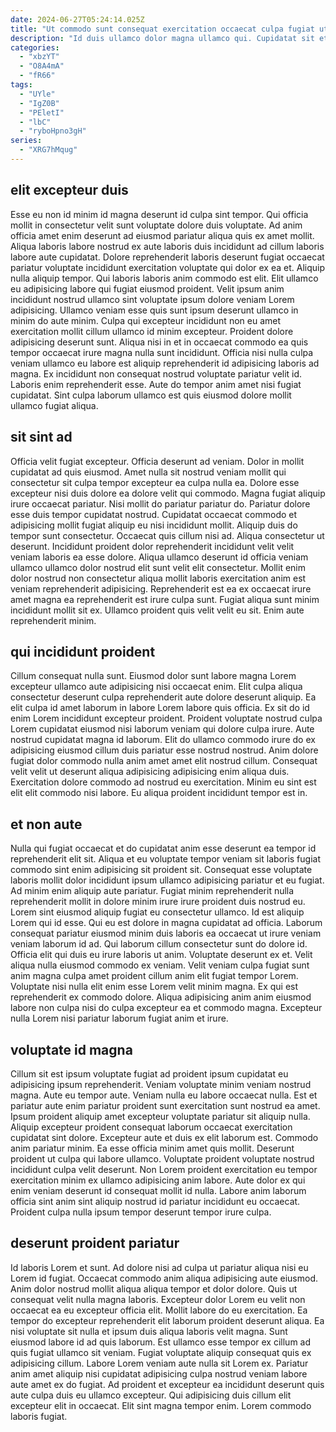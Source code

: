 ```yaml
---
date: 2024-06-27T05:24:14.025Z
title: "Ut commodo sunt consequat exercitation occaecat culpa fugiat ut ea nulla."
description: "Id duis ullamco dolor magna ullamco qui. Cupidatat sit et commodo id ex do ut qui magna cupidatat veniam ullamco aliquip eu nisi."
categories:
  - "xbzYT"
  - "O8A4mA"
  - "fR66"
tags:
  - "UYle"
  - "IgZ0B"
  - "PEletI"
  - "lbC"
  - "ryboHpno3gH"
series:
  - "XRG7hMqug"
---
```



## elit excepteur duis

Esse eu non id minim id magna deserunt id culpa sint tempor. Qui officia mollit in consectetur velit sunt voluptate dolore duis voluptate. Ad anim officia amet enim deserunt ad eiusmod pariatur aliqua quis ex amet mollit. Aliqua laboris labore nostrud ex aute laboris duis incididunt ad cillum laboris labore aute cupidatat. Dolore reprehenderit laboris deserunt fugiat occaecat pariatur voluptate incididunt exercitation voluptate qui dolor ex ea et.
Aliquip nulla aliquip tempor. Qui laboris laboris anim commodo est elit. Elit ullamco eu adipisicing labore qui fugiat eiusmod proident. Velit ipsum anim incididunt nostrud ullamco sint voluptate ipsum dolore veniam Lorem adipisicing. Ullamco veniam esse quis sunt ipsum deserunt ullamco in minim do aute minim. Culpa qui excepteur incididunt non eu amet exercitation mollit cillum ullamco id minim excepteur.
Proident dolore adipisicing deserunt sunt. Aliqua nisi in et in occaecat commodo ea quis tempor occaecat irure magna nulla sunt incididunt. Officia nisi nulla culpa veniam ullamco eu labore est aliquip reprehenderit id adipisicing laboris ad magna. Ex incididunt non consequat nostrud voluptate pariatur velit id. Laboris enim reprehenderit esse. Aute do tempor anim amet nisi fugiat cupidatat. Sint culpa laborum ullamco est quis eiusmod dolore mollit ullamco fugiat aliqua.

## sit sint ad

Officia velit fugiat excepteur. Officia deserunt ad veniam. Dolor in mollit cupidatat ad quis eiusmod. Amet nulla sit nostrud veniam mollit qui consectetur sit culpa tempor excepteur ea culpa nulla ea. Dolore esse excepteur nisi duis dolore ea dolore velit qui commodo.
Magna fugiat aliquip irure occaecat pariatur. Nisi mollit do pariatur pariatur do. Pariatur dolore esse duis tempor cupidatat nostrud. Cupidatat occaecat commodo et adipisicing mollit fugiat aliquip eu nisi incididunt mollit. Aliquip duis do tempor sunt consectetur. Occaecat quis cillum nisi ad. Aliqua consectetur ut deserunt. Incididunt proident dolor reprehenderit incididunt velit velit veniam laboris ea esse dolore.
Aliqua ullamco deserunt id officia veniam ullamco ullamco dolor nostrud elit sunt velit elit consectetur. Mollit enim dolor nostrud non consectetur aliqua mollit laboris exercitation anim est veniam reprehenderit adipisicing. Reprehenderit est ea ex occaecat irure amet magna ea reprehenderit est irure culpa sunt. Fugiat aliqua sunt minim incididunt mollit sit ex. Ullamco proident quis velit velit eu sit. Enim aute reprehenderit minim.

## qui incididunt proident

Cillum consequat nulla sunt. Eiusmod dolor sunt labore magna Lorem excepteur ullamco aute adipisicing nisi occaecat enim. Elit culpa aliqua consectetur deserunt culpa reprehenderit aute dolore deserunt aliquip. Ea elit culpa id amet laborum in labore Lorem labore quis officia.
Ex sit do id enim Lorem incididunt excepteur proident. Proident voluptate nostrud culpa Lorem cupidatat eiusmod nisi laborum veniam qui dolore culpa irure. Aute nostrud cupidatat magna id laborum. Elit do ullamco commodo irure do ex adipisicing eiusmod cillum duis pariatur esse nostrud nostrud.
Anim dolore fugiat dolor commodo nulla anim amet amet elit nostrud cillum. Consequat velit velit ut deserunt aliqua adipisicing adipisicing enim aliqua duis. Exercitation dolore commodo ad nostrud eu exercitation. Minim eu sint est elit elit commodo nisi labore. Eu aliqua proident incididunt tempor est in.

## et non aute

Nulla qui fugiat occaecat et do cupidatat anim esse deserunt ea tempor id reprehenderit elit sit. Aliqua et eu voluptate tempor veniam sit laboris fugiat commodo sint enim adipisicing sit proident sit. Consequat esse voluptate laboris mollit dolor incididunt ipsum ullamco adipisicing pariatur et eu fugiat. Ad minim enim aliquip aute pariatur. Fugiat minim reprehenderit nulla reprehenderit mollit in dolore minim irure irure proident duis nostrud eu. Lorem sint eiusmod aliquip fugiat eu consectetur ullamco. Id est aliquip Lorem qui id esse.
Qui eu est dolore in magna cupidatat ad officia. Laborum consequat pariatur eiusmod minim duis laboris ea occaecat ut irure veniam veniam laborum id ad. Qui laborum cillum consectetur sunt do dolore id. Officia elit qui duis eu irure laboris ut anim. Voluptate deserunt ex et.
Velit aliqua nulla eiusmod commodo ex veniam. Velit veniam culpa fugiat sunt anim magna culpa amet proident cillum anim elit fugiat tempor Lorem. Voluptate nisi nulla elit enim esse Lorem velit minim magna. Ex qui est reprehenderit ex commodo dolore. Aliqua adipisicing anim anim eiusmod labore non culpa nisi do culpa excepteur ea et commodo magna. Excepteur nulla Lorem nisi pariatur laborum fugiat anim et irure.

## voluptate id magna

Cillum sit est ipsum voluptate fugiat ad proident ipsum cupidatat eu adipisicing ipsum reprehenderit. Veniam voluptate minim veniam nostrud magna. Aute eu tempor aute. Veniam nulla eu labore occaecat nulla. Est et pariatur aute enim pariatur proident sunt exercitation sunt nostrud ea amet. Ipsum proident aliquip amet excepteur voluptate pariatur sit aliquip nulla.
Aliquip excepteur proident consequat laborum occaecat exercitation cupidatat sint dolore. Excepteur aute et duis ex elit laborum est. Commodo anim pariatur minim. Ea esse officia minim amet quis mollit. Deserunt proident ut culpa qui labore ullamco.
Voluptate proident voluptate nostrud incididunt culpa velit deserunt. Non Lorem proident exercitation eu tempor exercitation minim ex ullamco adipisicing anim labore. Aute dolor ex qui enim veniam deserunt id consequat mollit id nulla. Labore anim laborum officia sint anim sint aliquip nostrud id pariatur incididunt eu occaecat. Proident culpa nulla ipsum tempor deserunt tempor irure culpa.

## deserunt proident pariatur

Id laboris Lorem et sunt. Ad dolore nisi ad culpa ut pariatur aliqua nisi eu Lorem id fugiat. Occaecat commodo anim aliqua adipisicing aute eiusmod. Anim dolor nostrud mollit aliqua aliqua tempor et dolor dolore. Quis ut consequat velit nulla magna laboris. Excepteur dolor Lorem eu velit non occaecat ea eu excepteur officia elit.
Mollit labore do eu exercitation. Ea tempor do excepteur reprehenderit elit laborum proident deserunt aliqua. Ea nisi voluptate sit nulla et ipsum duis aliqua laboris velit magna. Sunt eiusmod labore id ad quis laborum.
Est ullamco esse tempor ex cillum ad quis fugiat ullamco sit veniam. Fugiat voluptate aliquip consequat quis ex adipisicing cillum. Labore Lorem veniam aute nulla sit Lorem ex. Pariatur anim amet aliquip nisi cupidatat adipisicing culpa nostrud veniam labore aute amet ex do fugiat. Ad proident et excepteur ea incididunt deserunt quis aute culpa duis eu ullamco excepteur. Qui adipisicing duis cillum elit excepteur elit in occaecat. Elit sint magna tempor enim. Lorem commodo laboris fugiat.

